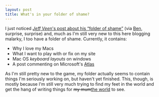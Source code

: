 ```yaml
---
layout: post
title: What's in your folder of shame?
---
```

I just noticed [<cite>Jeff Veen</cite>'s post about his <q>folder of shame</q>][jeff folder of shame] (via [Ben][ben folder of shame], surprise, surprise) and, much as I'm still very new to this here blogging malarky, I too have a folder of shame. Currently, it contains:

* Why I love my Macs
* What I want to play with or fix on my site
* Mac OS *keyboard layouts* on windows
* A post commenting on Microsoft's [Atlas][]

As I'm still pretty new to the game, my folder actually seems to contain things I'm seriously working on, but haven't yet finished. This, though, is mostly because I'm still very much trying to find my feet in the world and get the hang of writing things for <del>my mum</del><ins>the world</ins> to see. 

[ben folder of shame]: http://ben-ward.co.uk/journal/whats-in-your-folder-of-shame/
[jeff folder of shame]: http://www.veen.com/jeff/archives/000811.html
[Atlas]: http://atlas.asp.net/
